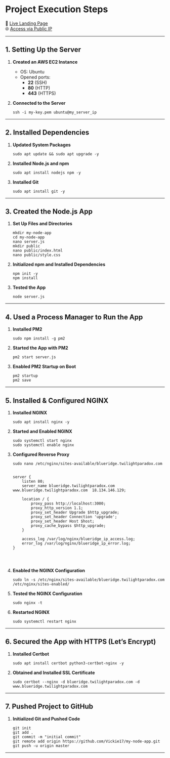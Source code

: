 # Project Execution Steps

🔗 [Live Landing Page](https://blueridge.twilightparadox.com)  
🌐 [Access via Public IP](http://18.134.146.129)

---

## 1. Setting Up the Server

1. **Created an AWS EC2 Instance**
   - OS: Ubuntu
   - Opened ports:
     - **22** (SSH)
     - **80** (HTTP)
     - **443** (HTTPS)

2. **Connected to the Server**
   ```
   ssh -i my-key.pem ubuntu@my_server_ip
   ```

---
## 2. Installed Dependencies

1. **Updated System Packages**
   ```
   sudo apt update && sudo apt upgrade -y
   ```

2. **Installed Node.js and npm**
   ```
   sudo apt install nodejs npm -y
   ```

3. **Installed Git**
   ```
   sudo apt install git -y
   ```

---

## 3. Created the Node.js App

1. **Set Up Files and Directories**
   ```
   mkdir my-node-app
   cd my-node-app
   nano server.js
   mkdir public
   nano public/index.html
   nano public/style.css
   ```

2. **Initialized npm and Installed Dependencies**
   ```
   npm init -y
   npm install
   ```

3. **Tested the App**
   ```
   node server.js
   ```

---

## 4. Used a Process Manager to Run the App

1. **Installed PM2**
   ```
   sudo npm install -g pm2
   ```

2. **Started the App with PM2**
   ```
   pm2 start server.js
   ```

3. **Enabled PM2 Startup on Boot**
   ```
   pm2 startup
   pm2 save
   ```

---

## 5. Installed & Configured NGINX

1. **Installed NGINX**
   ```
   sudo apt install nginx -y
   ```

2. **Started and Enabled NGINX**
   ```
   sudo systemctl start nginx
   sudo systemctl enable nginx
   ```

3. **Configured Reverse Proxy**
   ```
   sudo nano /etc/nginx/sites-available/blueridge.twilightparadox.com
   ```

   
   ```
   
   server {
       listen 80;
       server_name blueridge.twilightparadox.com www.blueridge.twilightparadox.com  18.134.146.129;

       location / {
           proxy_pass http://localhost:3000;
           proxy_http_version 1.1;
           proxy_set_header Upgrade $http_upgrade;
           proxy_set_header Connection 'upgrade';
           proxy_set_header Host $host;
           proxy_cache_bypass $http_upgrade;
       }

       access_log /var/log/nginx/blueridge_ip_access.log;
       error_log /var/log/nginx/blueridge_ip_error.log;
   }

   
       
   ```

4. **Enabled the NGINX Configuration**
   ```
   sudo ln -s /etc/nginx/sites-available/blueridge.twilightparadox.com /etc/nginx/sites-enabled/
   ```

5. **Tested the NGINX Configuration**
   ```
   sudo nginx -t
   ```

6. **Restarted NGINX**
   ```
   sudo systemctl restart nginx
   ```

---

## 6. Secured the App with HTTPS (Let’s Encrypt)

1. **Installed Certbot**
   ```
   sudo apt install certbot python3-certbot-nginx -y
   ```

2. **Obtained and Installed SSL Certificate**
   ```
   sudo certbot --nginx -d blueridge.twilightparadox.com -d www.blueridge.twilightparadox.com
   ```

---

## 7. Pushed Project to GitHub

1. **Initialized Git and Pushed Code**
   ```
   git init
   git add .
   git commit -m "initial commit"
   git remote add origin https://github.com/Vickie17/my-node-app.git
   git push -u origin master
   ```

---



